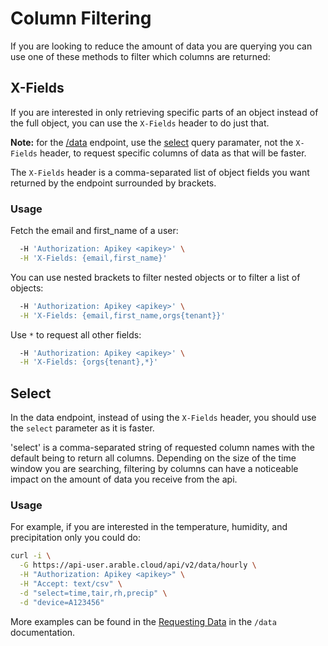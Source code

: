 # Column Filtering

If you are looking to reduce the amount of data you are querying you can use one of these methods to filter which columns are returned:


## X-Fields
If you are interested in only retrieving specific parts of an object instead of the full object, you can use the `X-Fields` header to do just that.

**Note:** for the [/data](data.md) endpoint, use the [select](#select) query paramater, not the `X-Fields` header, to request specific columns of data as that will be faster.

The `X-Fields` header is a comma-separated list of object fields you want returned by the endpoint surrounded by brackets.

### Usage

Fetch the email and first_name of a user:
```bash curl -X GET https://api-user.arable.cloud/api/v2/users \
  -H 'Authorization: Apikey <apikey>' \
  -H 'X-Fields: {email,first_name}'
```

You can use nested brackets to filter nested objects or to filter a list of objects:
```bash curl -X GET https://api-user.arable.cloud/api/v2/users \
  -H 'Authorization: Apikey <apikey>' \
  -H 'X-Fields: {email,first_name,orgs{tenant}}'
```

Use `*` to request all other fields:
```bash curl -X GET https://api-user.arable.cloud/api/v2/users \
  -H 'Authorization: Apikey <apikey>' \
  -H 'X-Fields: {orgs{tenant},*}'
```


## Select

In the data endpoint, instead of using the `X-Fields` header, you should use the `select` parameter as it is faster.

'select' is a comma-separated string of requested column names with the default being to return all columns. Depending on the size of the time window you are searching, filtering by columns can have a noticeable impact on the amount of data you receive from the api.


### Usage

For example, if you are interested in the temperature, humidity, and precipitation only you could do:

```bash
curl -i \
  -G https://api-user.arable.cloud/api/v2/data/hourly \
  -H "Authorization: Apikey <apikey>" \
  -H "Accept: text/csv" \
  -d "select=time,tair,rh,precip" \
  -d "device=A123456"
```

More examples can be found in the [Requesting Data](data.md#requesting-data) in the `/data` documentation.
